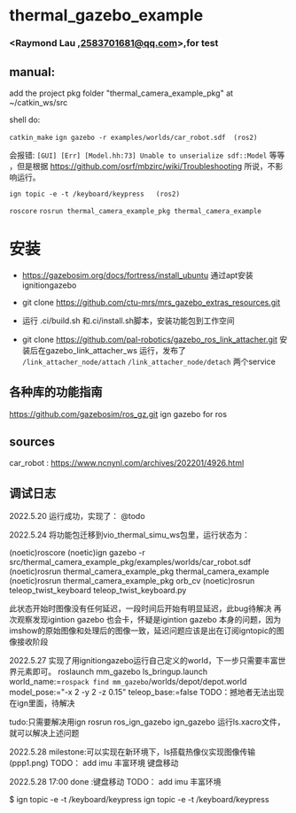 # thermal_gazebo_example

### <Raymond Lau ,2583701681@qq.com>,for test
## manual:

add the project pkg folder "thermal_camera_example_pkg" at ~/catkin_ws/src

shell do: 

`catkin_make`
`ign gazebo -r examples/worlds/car_robot.sdf  (ros2)` 

会报错: `[GUI] [Err] [Model.hh:73] Unable to unserialize sdf::Model` 等等   ，但是根据 https://github.com/osrf/mbzirc/wiki/Troubleshooting 所说，不影响运行。

`ign topic -e -t /keyboard/keypress   (ros2)` 




`roscore`
`rosrun thermal_camera_example_pkg thermal_camera_example` 




# 安装

- https://gazebosim.org/docs/fortress/install_ubuntu 通过apt安装ignitiongazebo

- git clone https://github.com/ctu-mrs/mrs_gazebo_extras_resources.git 

- 运行 .ci/build.sh 和.ci/install.sh脚本，安装功能包到工作空间

- git clone https://github.com/pal-robotics/gazebo_ros_link_attacher.git 安装后在gazebo_link_attacher_ws 运行，发布了 `/link_attacher_node/attach`    `/link_attacher_node/detach`   两个service







## 各种库的功能指南

https://github.com/gazebosim/ros_gz.git    ign gazebo for ros

## sources 
car_robot : https://www.ncnynl.com/archives/202201/4926.html


## 调试日志


2022.5.20
运行成功，实现了： @todo

2022.5.24
将功能包迁移到vio_thermal_simu_ws包里，运行状态为：

(noetic)roscore
(noetic)ign gazebo -r src/thermal_camera_example_pkg/examples/worlds/car_robot.sdf
(noetic)rosrun thermal_camera_example_pkg thermal_camera_example
(noetic)rosrun thermal_camera_example_pkg orb_cv
(noetic)rosrun teleop_twist_keyboard teleop_twist_keyboard.py

此状态开始时图像没有任何延迟，一段时间后开始有明显延迟，此bug待解决
再次观察发现igintion gazebo 也会卡，怀疑是igintion gazebo 本身的问题，因为imshow的原始图像和处理后的图像一致，延迟问题应该是出在订阅igntopic的图像接收阶段

2022.5.27
实现了用ignitiongazebo运行自己定义的world，下一步只需要丰富世界元素即可。
roslaunch mm_gazebo ls_bringup.launch world_name:=`rospack find mm_gazebo`/worlds/depot/depot.world  model_pose:="-x 2 -y 2 -z 0.15" teleop_base:=false 
TODO：撼地者无法出现在ign里面，待解决

tudo:只需要解决用ign rosrun ros_ign_gazebo ign_gazebo 运行ls.xacro文件，就可以解决上述问题

2022.5.28
milestone:可以实现在新环境下，ls搭载热像仪实现图像传输(ppp1.png)
TODO： 
add imu
丰富环境
键盘移动

2022.5.28 17:00
done :键盘移动
TODO：
add imu
丰富环境

$ ign topic -e -t /keyboard/keypress
ign topic -e -t /keyboard/keypress